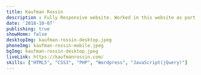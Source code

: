 ```yaml
---
title: Kaufman Rossin
description : Fully Responsive website. Worked in this website as part of a team.
date: '2018-10-07'
publishing: true
showHome: false
desktopImg: kaufman-rossin-desktop.jpeg
phoneImg: kaufman-rossin-mobile.jpeg
bgImg: kaufman-rossin-desktop.jpeg
liveLink: https://kaufmanrossin.com/
skills: ["HTML5", "CSS3", "PHP", "Wordpress", "JavaScript(jQuery)"]
---
```

